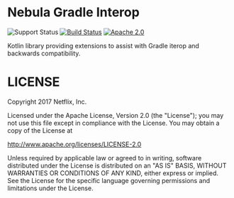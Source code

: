 Nebula Gradle Interop
===========

![Support Status](https://img.shields.io/badge/nebula-internal-lightgray.svg)
[![Build Status](https://travis-ci.com/nebula-plugins/nebula-gradle-interop.svg)](https://travis-ci.com/nebula-plugins/nebula-gradle-interop)
[![Apache 2.0](https://img.shields.io/github/license/nebula-plugins/nebula-test.svg)](http://www.apache.org/licenses/LICENSE-2.0)

Kotlin library providing extensions to assist with Gradle iterop and backwards compatibility.

LICENSE
=======

Copyright 2017 Netflix, Inc.

Licensed under the Apache License, Version 2.0 (the "License");
you may not use this file except in compliance with the License.
You may obtain a copy of the License at

<http://www.apache.org/licenses/LICENSE-2.0>

Unless required by applicable law or agreed to in writing, software
distributed under the License is distributed on an "AS IS" BASIS,
WITHOUT WARRANTIES OR CONDITIONS OF ANY KIND, either express or implied.
See the License for the specific language governing permissions and
limitations under the License.
